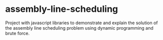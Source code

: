 # assembly-line-scheduling
Project with javascript libraries to demonstrate and explain the solution of the assembly line scheduling problem using dynamic programming and brute force.
